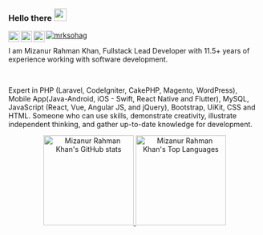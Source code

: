 <!-- <img src="https://media0.giphy.com/media/Nx0rz3jtxtEre/giphy.gif?cid=ecf05e475z0s30l4crjq7nvpzygw53ri44glm5qsrm37b0vs&rid=giphy.gif&ct=g"> -->

### Hello there <img src="https://media.giphy.com/media/hvRJCLFzcasrR4ia7z/giphy.gif" width="25">
<a href="https://mrksohag.com/](https://www.linkedin.com/in/mrksohag/">
  <img align="left" alt="Mizanur Rahman Khan | LinkedIn" width="22px" src="https://upload.wikimedia.org/wikipedia/commons/8/81/LinkedIn_icon.svg" />
</a>
<a href="https://mrksohag.com">
  <img align="left" alt="Mizanur Rahman Khan" width="22px" src="https://mrksohag.com/frontend/cooper/images/mrksohag-fav.png" />
</a>
<a href="https://mrkstech.com/">
  <img align="left" alt="Mrks Tech" width="22px" src="https://mrkstech.com/images/mrkstech-64x64.png" />
</a>


<a href="https://github.com/mrksohag" target="_blank"><p align="left"> <img src="https://komarev.com/ghpvc/?username=mrksohag&label=Profile%20views&color=129e00" alt="mrksohag" /> </p><a/> 

I am Mizanur Rahman Khan, Fullstack Lead Developer with 11.5+ years of experience working with software development. 

<br/>

Expert in PHP (Laravel, CodeIgniter, CakePHP, Magento, WordPress), Mobile App(Java-Android, iOS - Swift, React Native and Flutter), MySQL, JavaScript (React, Vue, Angular JS, and jQuery), Bootstrap, UiKit, CSS and HTML. Someone who can use skills, demonstrate creativity, illustrate independent thinking, and gather up-to-date knowledge for development.

  
<div align="center">
  <a href="https://github.com/mrksohag">
  <img height="180em" src="https://github-readme-stats.vercel.app/api?username=mrksohag&show_icons=true&theme=dark&include_all_commits=true&count_private=true" alt="Mizanur Rahman Khan's GitHub stats"/>
  <img height="180em" src="https://github-readme-stats.vercel.app/api/top-langs/?username=mrksohag&layout=compact&langs_count=7&theme=dark" alt="Mizanur Rahman Khan's Top Languages"/>
    
<!--   <img height="295em"  src="https://activity-graph-ahmedshahriar.herokuapp.com/graph?username=ahmedshahriar&theme=xcode" alt="Ahmed Shahriar Sakib's GitHub Activity"/> -->
    
  </a>
</div>
